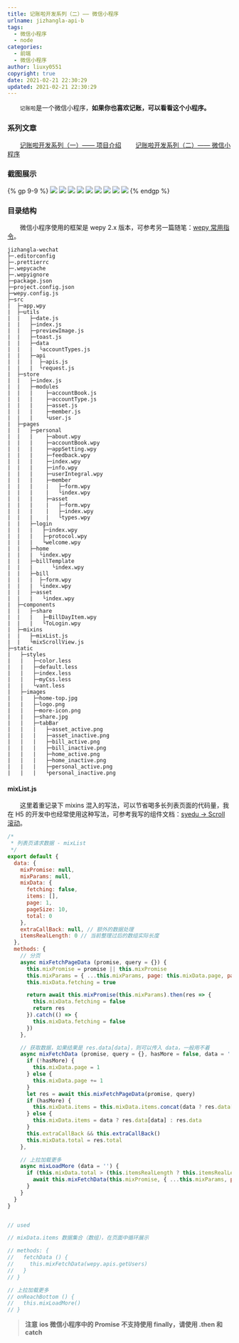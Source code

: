 ```yaml
---
title: 记账啦开发系列（二）—— 微信小程序
urlname: jizhangla-api-b
tags:
  - 微信小程序
  - node
categories:
  - 前端
  - 微信小程序
author: liuxy0551
copyright: true
date: 2021-02-21 22:30:29
updated: 2021-02-21 22:30:29
---
```


&emsp;&emsp;`记账啦`是一个微信小程序，**如果你也喜欢记账，可以看看这个小程序。**

<!--more-->


### 系列文章

&emsp;&emsp;<a href="https://liuxianyu.cn/article/jizhangla-api-a.html" target="_black">记账啦开发系列（一）—— 项目介绍</a>
&emsp;&emsp;<a href="https://liuxianyu.cn/article/jizhangla-api-b.html" target="_black">记账啦开发系列（二）—— 微信小程序</a>


### 截图展示

{% gp 9-9 %}
    ![](https://images-hosting.liuxianyu.cn/posts/jizhangla-api-b/1.jpg)
    ![](https://images-hosting.liuxianyu.cn/posts/jizhangla-api-b/2.jpg)
    ![](https://images-hosting.liuxianyu.cn/posts/jizhangla-api-b/3.jpg)
    ![](https://images-hosting.liuxianyu.cn/posts/jizhangla-api-b/4.jpg)
    ![](https://images-hosting.liuxianyu.cn/posts/jizhangla-api-b/5.jpg)
    ![](https://images-hosting.liuxianyu.cn/posts/jizhangla-api-b/6.jpg)
    ![](https://images-hosting.liuxianyu.cn/posts/jizhangla-api-b/7.jpg)
    ![](https://images-hosting.liuxianyu.cn/posts/jizhangla-api-b/8.jpg)
    ![](https://images-hosting.liuxianyu.cn/posts/jizhangla-api-b/9.jpg)
{% endgp %}


### 目录结构

&emsp;&emsp;微信小程序使用的框架是 wepy 2.x 版本，可参考另一篇随笔：<a href="https://liuxianyu.cn/article/wepy-command.html" target="_black">wepy 常用指令</a>。

```
jizhangla-wechat
├─.editorconfig
├─.prettierrc
├─.wepycache
├─.wepyignore
├─package.json
├─project.config.json
├─wepy.config.js
├─src
|  ├─app.wpy
|  ├─utils
|  |   ├─date.js
|  |   ├─index.js
|  |   ├─previewImage.js
|  |   ├─toast.js
|  |   ├─data
|  |   |  └accountTypes.js
|  |   ├─api
|  |   |  ├─apis.js
|  |   |  └request.js
|  ├─store
|  |   ├─index.js
|  |   ├─modules
|  |   |    ├─accountBook.js
|  |   |    ├─accountType.js
|  |   |    ├─asset.js
|  |   |    ├─member.js
|  |   |    └user.js
|  ├─pages
|  |   ├─personal
|  |   |    ├─about.wpy
|  |   |    ├─accountBook.wpy
|  |   |    ├─appSetting.wpy
|  |   |    ├─feedback.wpy
|  |   |    ├─index.wpy
|  |   |    ├─info.wpy
|  |   |    ├─userIntegral.wpy
|  |   |    ├─member
|  |   |    |   ├─form.wpy
|  |   |    |   └index.wpy
|  |   |    ├─asset
|  |   |    |   ├─form.wpy
|  |   |    |   ├─index.wpy
|  |   |    |   └types.wpy
|  |   ├─login
|  |   |   ├─index.wpy
|  |   |   ├─protocol.wpy
|  |   |   └welcome.wpy
|  |   ├─home
|  |   |  └index.wpy
|  |   ├─billTemplate
|  |   |      └index.wpy
|  |   ├─bill
|  |   |  ├─form.wpy
|  |   |  └index.wpy
|  |   ├─asset
|  |   |   └index.wpy
|  ├─components
|  |   ├─share
|  |   |   ├─BillDayItem.wpy
|  |   |   └ToLogin.wpy
|  ├─mixins
|  |   ├─mixList.js
|  |   └mixScrollView.js
├─static
|   ├─styles
|   |   ├─color.less
|   |   ├─default.less
|   |   ├─index.less
|   |   ├─myCss.less
|   |   └vant.less
|   ├─images
|   |   ├─home-top.jpg
|   |   ├─logo.png
|   |   ├─more-icon.png
|   |   ├─share.jpg
|   |   ├─tabBar
|   |   |   ├─asset_active.png
|   |   |   ├─asset_inactive.png
|   |   |   ├─bill_active.png
|   |   |   ├─bill_inactive.png
|   |   |   ├─home_active.png
|   |   |   ├─home_inactive.png
|   |   |   ├─personal_active.png
|   |   |   └personal_inactive.png
```

#### mixList.js

&emsp;&emsp;这里着重记录下 mixins 混入的写法，可以节省喝多长列表页面的代码量，我在 H5 的开发中也经常使用这种写法，可参考我写的组件文档：<a href="http://ui.syedu.tech/show-component/scroll" target="_black">syedu -> Scroll 滚动</a>。

``` javascript
/*
 * 列表页请求数据 - mixList
 */
export default {
  data: {
    mixPromise: null,
    mixParams: null,
    mixData: {
      fetching: false,
      items: [],
      page: 1,
      pageSize: 10,
      total: 0
    },
    extraCallBack: null, // 额外的数据处理
    itemsRealLength: 0 // 当前整理过后的数组实际长度
  },
  methods: {
    // 分页
    async mixFetchPageData (promise, query = {}) {
      this.mixPromise = promise || this.mixPromise
      this.mixParams = { ...this.mixParams, page: this.mixData.page, pageSize: this.mixData.pageSize, ...query }
      this.mixData.fetching = true

      return await this.mixPromise(this.mixParams).then(res => {
        this.mixData.fetching = false
        return res
      }).catch(() => {
        this.mixData.fetching = false
      })
    },

    // 获取数据，如果结果是 res.data[data]，则可以传入 data，一般用不着
    async mixFetchData (promise, query = {}, hasMore = false, data = '') {
      if (!hasMore) {
        this.mixData.page = 1
      } else {
        this.mixData.page += 1
      }
      let res = await this.mixFetchPageData(promise, query)
      if (hasMore) {
        this.mixData.items = this.mixData.items.concat(data ? res.data[data] : res.data)
      } else {
        this.mixData.items = data ? res.data[data] : res.data
      }
      this.extraCallBack && this.extraCallBack()
      this.mixData.total = res.total
    },

    // 上拉加载更多
    async mixLoadMore (data = '') {
      if (this.mixData.total > (this.itemsRealLength ? this.itemsRealLength : this.mixData.items.length) && this.mixPromise) {
        await this.mixFetchData(this.mixPromise, { ...this.mixParams, page: this.mixData.page + 1, pageSize: this.mixData.pageSize }, true, data)
      }
    }
  }
}


// used

// mixData.items 数据集合（数组），在页面中循环展示

// methods: {
//   fetchData () {
//     this.mixFetchData(wepy.apis.getUsers)
//   }
// }

// 上拉加载更多
// onReachBottom () {
//   this.mixLoadMore()
// }
```

>**注意**
> **ios 微信小程序中的 Promise 不支持使用 finally，请使用 .then 和 catch**
